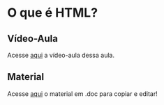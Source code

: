 # O que é HTML?

## Vídeo-Aula
Acesse [aqui](aaa) a vídeo-aula dessa aula.

## Material 
Acesse [aqui](https://docs.google.com/document/d/1UGxuogT9MIK8jtpSjMs-7XUpUOuqxbTrm4uxt79DSXg/edit?usp=sharing) o material em .doc para copiar e editar!

